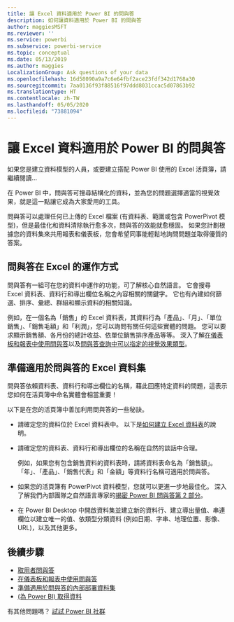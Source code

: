 ```yaml
---
title: 讓 Excel 資料適用於 Power BI 的問與答
description: 如何讓資料適用於 Power BI 的問與答
author: maggiesMSFT
ms.reviewer: ''
ms.service: powerbi
ms.subservice: powerbi-service
ms.topic: conceptual
ms.date: 05/13/2019
ms.author: maggies
LocalizationGroup: Ask questions of your data
ms.openlocfilehash: 16d58090a9a7c6e64fbf2ace23fdf342d1768a30
ms.sourcegitcommit: 7aa0136f93f88516f97ddd8031ccac5d07863b92
ms.translationtype: HT
ms.contentlocale: zh-TW
ms.lasthandoff: 05/05/2020
ms.locfileid: "73881094"
---
```

# <a name="make-excel-data-work-well-with-qa-in-power-bi"></a>讓 Excel 資料適用於 Power BI 的問與答
如果您是建立資料模型的人員，或要建立搭配 Power BI 使用的 Excel 活頁簿，請繼續閱讀...

在 Power BI 中，問與答可搜尋結構化的資料，並為您的問題選擇適當的視覺效果，就是這一點讓它成為大家愛用的工具。   

問與答可以處理任何已上傳的 Excel 檔案 (有資料表、範圍或包含 PowerPivot 模型)，但是最佳化和資料清除執行愈多次，問與答的效能就愈穩固。  如果您計劃根據您的資料集來共用報表和儀表板，您會希望同事能輕鬆地詢問問題並取得優質的答案。

## <a name="how-qa-works-with-excel"></a>問與答在 Excel 的運作方式
問與答有一組可在您的資料中運作的功能，可了解核心自然語言。 它會搜尋 Excel 資料表、資料行和導出欄位名稱之內容相關的關鍵字。 它也有內建如何篩選、排序、彙總、群組和顯示資料的相關知識。 

例如，在一個名為「銷售」的 Excel 資料表，其資料行為「產品」、「月」、「單位銷售」、「銷售毛額」和「利潤」，您可以詢問有關任何這些實體的問題。  您可以要求顯示銷售額、各月份的總計收益、依單位銷售排序產品等等。 深入了解[在儀表板和報表中使用問與答](power-bi-tutorial-q-and-a.md)以及[問與答查詢中可以指定的視覺效果類型](visuals/power-bi-visualization-types-for-reports-and-q-and-a.md)。

## <a name="prepare-an-excel-dataset-for-qa"></a>準備適用於問與答的 Excel 資料集
問與答依賴資料表、資料行和導出欄位的名稱，藉此回應特定資料的問題，這表示您如何在活頁簿中命名實體會相當重要！

以下是在您的活頁簿中善加利用問與答的一些秘訣。

* 請確定您的資料位於 Excel 資料表中。 以下是[如何建立 Excel 資料表](https://support.office.com/article/Create-an-Excel-table-in-a-worksheet-e81aa349-b006-4f8a-9806-5af9df0ac664)的說明。
* 請確定您的資料表、資料行和導出欄位的名稱在自然的談話中合理。
  
  例如，如果您有包含銷售資料的資料表時，請將資料表命名為「銷售額」。 「年」、「產品」、「銷售代表」和「金額」等資料行名稱可適用於問與答。

* 如果您的活頁簿有 PowerPivot 資料模型，您就可以更進一步地最佳化。 深入了解我們內部團隊之自然語言專家的[揭密 Power BI 問與答第 2 部分](https://blogs.msdn.com/b/powerbi/archive/2014/02/27/demystifying-power-bi-q-amp-a-part-2.aspx)。

* 在 Power BI Desktop 中開啟資料集並建立新的資料行、建立導出量值、串連欄位以建立唯一的值、依類型分類資料 (例如日期、字串、地理位置、影像、URL)，以及其他更多。

## <a name="next-steps"></a>後續步驟

- [取用者問與答](consumer/end-user-q-and-a.md)  
- [在儀表板和報表中使用問與答](power-bi-tutorial-q-and-a.md)
- [準備適用於問與答的內部部署資料集](service-q-and-a-direct-query.md)   
- [(為 Power BI) 取得資料](service-get-data.md)  

有其他問題嗎？ [試試 Power BI 社群](https://community.powerbi.com/)

